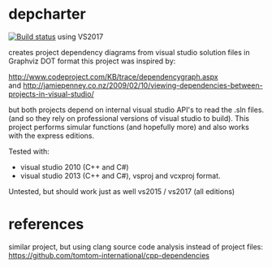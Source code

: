# depcharter

[![Build status](https://ci.appveyor.com/api/projects/status/4of6ag1kxjadtaln/branch/master?svg=true)](https://ci.appveyor.com/project/janwilmans/depcharter/branch/master) using VS2017

creates project dependency diagrams from visual studio solution files in Graphviz DOT format
this project was inspired by:

<http://www.codeproject.com/KB/trace/dependencygraph.aspx>  
and
<http://jamiepenney.co.nz/2009/02/10/viewing-dependencies-between-projects-in-visual-studio/>  

but both projects depend on internal visual studio API's to read the .sln files. (and so they rely on professional versions of visual studio to build).
This project performs simular functions (and hopefully more) and also works with the express editions.

Tested with:
 - visual studio 2010 (C++ and C#) 
 - visual studio 2013 (C++ and C#), vsproj and vcxproj format.

Untested, but should work just as well vs2015 / vs2017 (all editions)

# references

similar project, but using clang source code analysis instead of project files:
https://github.com/tomtom-international/cpp-dependencies

